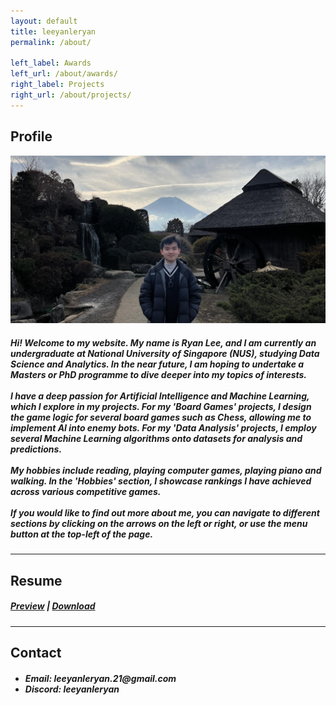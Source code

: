 ```yaml
---
layout: default
title: leeyanleryan
permalink: /about/

left_label: Awards
left_url: /about/awards/
right_label: Projects
right_url: /about/projects/
---
```


<!-- !PAGE CONTENT! -->
<div class="w3-main" id="pageAbout">
  <section id="profile" class="w3-container">
    <h2><b>Profile</b></h2>
    <img src="/assets/img/mt_fuji.jpg" alt="Mt Fuji">
    <h5>
      Hi! Welcome to my website. My name is Ryan Lee, and I am currently an undergraduate at National University of Singapore (NUS), studying
      Data Science and Analytics. In the near future, I am hoping to undertake a Masters or PhD programme to dive deeper into my topics of interests.
      <br><br>
      I have a deep passion for Artificial Intelligence and Machine Learning, which I explore in my projects. For my 'Board Games' projects, I design the
      game logic for several board games such as Chess, allowing me to implement AI into enemy bots. For my 'Data Analysis' projects, I employ several 
      Machine Learning algorithms onto datasets for analysis and predictions.
      <br><br>
      My hobbies include reading, playing computer games, playing piano and walking. In the 'Hobbies' section, I showcase rankings I have achieved 
      across various competitive games.
      <br><br>
      If you would like to find out more about me, you can navigate to different sections by clicking on the arrows on the left or right, or use the
      menu button at the top-left of the page.
    </h5>
  </section>
  
  <hr class="hr-main-body">

  <section id="resume" class="w3-container">
    <h2><b>Resume</b></h2>
    <p><h5>
      <a href="/assets/pdf/resume.pdf" target="_blank" rel="noopener noreferrer">Preview</a> |
      <a href="/assets/pdf/resume.pdf" download>Download</a>
    </h5></p>
  </section>

  <hr class="hr-main-body">

  <section id="contact" class="w3-container">
    <h2><b>Contact</b></h2>
    <ul><h5>
      <li>Email: leeyanleryan.21@gmail.com</li>
      <li>Discord: leeyanleryan</li>
    </h5></ul>
  </section>
</div>

